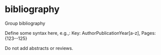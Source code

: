 # bibliography
Group bibliography

Define some syntax here, e.g.,: Key: AuthorPublicationYear[a-z], Pages: {123--125}

Do not add abstracts or reviews.
